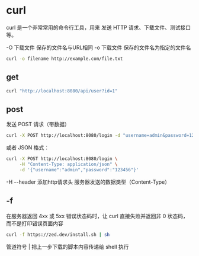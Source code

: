 # curl

curl 是一个非常常用的命令行工具，用来 发送 HTTP 请求、下载文件、测试接口 等。

-O  下载文件  保存的文件名与URL相同
-o  下载文件  保存的文件名为指定的文件名

```bash
curl -o filename http://example.com/file.txt
```

## get  

```bash
curl "http://localhost:8080/api/user?id=1"
```

## post

发送 POST 请求（带数据）
```bash
curl -X POST http://localhost:8080/login -d "username=admin&password=123456"
```

或者 JSON 格式：
```bash
curl -X POST http://localhost:8080/login \
     -H "Content-Type: application/json" \
     -d '{"username":"admin","password":"123456"}'
```

-H --header 添加http请求头  服务器发送的数据类型（Content-Type）


## -f

在服务器返回 4xx 或 5xx 错误状态码时，让 curl 直接失败并返回非 0 状态码，而不是打印错误页面内容

```bash
curl -f https://zed.dev/install.sh | sh
```

管道符号 | 把上一步下载的脚本内容传递给 shell 执行